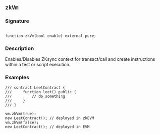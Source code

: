 ## `zkVm`

### Signature

```solidity

function zkVm(bool enable) external pure;
```

### Description

Enables/Disables ZKsync context for transact/call and create instructions within a test or script execution.

### Examples

```solidity
/// contract LeetContract {
///     function leet() public {
///         // do something
///     }
/// }

vm.zkVm(true);
new LeetContract(); // deployed in zkEVM
vm.zkVm(false);
new LeetContract(); // deployed in EVM
```
